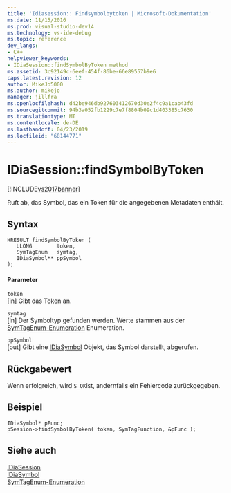 ```yaml
---
title: 'Idiasession:: Findsymbolbytoken | Microsoft-Dokumentation'
ms.date: 11/15/2016
ms.prod: visual-studio-dev14
ms.technology: vs-ide-debug
ms.topic: reference
dev_langs:
- C++
helpviewer_keywords:
- IDiaSession::findSymbolByToken method
ms.assetid: 3c92149c-6eef-454f-86be-66e89557b9e6
caps.latest.revision: 12
author: MikeJo5000
ms.author: mikejo
manager: jillfra
ms.openlocfilehash: d42be946db927603412670d30e2f4c9a1cab43fd
ms.sourcegitcommit: 94b3a052fb1229c7e7f8804b09c1d403385c7630
ms.translationtype: MT
ms.contentlocale: de-DE
ms.lasthandoff: 04/23/2019
ms.locfileid: "68144771"
---
```

# <a name="idiasessionfindsymbolbytoken"></a>IDiaSession::findSymbolByToken
[!INCLUDE[vs2017banner](../../includes/vs2017banner.md)]

Ruft ab, das Symbol, das ein Token für die angegebenen Metadaten enthält.  
  
## <a name="syntax"></a>Syntax  
  
```cpp#  
HRESULT findSymbolByToken (   
   ULONG        token,  
   SymTagEnum   symtag,  
   IDiaSymbol** ppSymbol  
);  
```  
  
#### <a name="parameters"></a>Parameter  
 `token`  
 [in] Gibt das Token an.  
  
 `symtag`  
 [in] Der Symboltyp gefunden werden. Werte stammen aus der [SymTagEnum-Enumeration](../../debugger/debug-interface-access/symtagenum.md) Enumeration.  
  
 `ppSymbol`  
 [out] Gibt eine [IDiaSymbol](../../debugger/debug-interface-access/idiasymbol.md) Objekt, das Symbol darstellt, abgerufen.  
  
## <a name="return-value"></a>Rückgabewert  
 Wenn erfolgreich, wird `S_OK`ist, andernfalls ein Fehlercode zurückgegeben.  
  
## <a name="example"></a>Beispiel  
  
```cpp#  
IDiaSymbol* pFunc;  
pSession->findSymbolByToken( token, SymTagFunction, &pFunc );  
```  
  
## <a name="see-also"></a>Siehe auch  
 [IDiaSession](../../debugger/debug-interface-access/idiasession.md)   
 [IDiaSymbol](../../debugger/debug-interface-access/idiasymbol.md)   
 [SymTagEnum-Enumeration](../../debugger/debug-interface-access/symtagenum.md)
